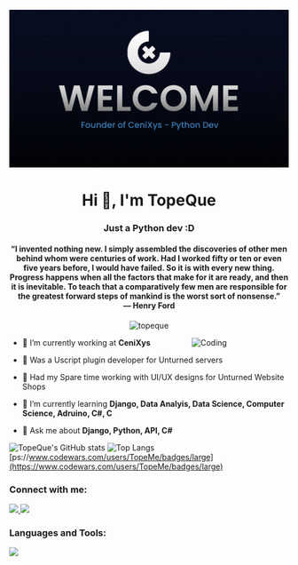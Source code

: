 ![Header](./banner.png)
<h1 align="center">Hi 👋, I'm TopeQue</h1>
<h3 align="center">Just a Python dev :D </h3>
<h4 align="center">“I invented nothing new. I simply assembled the discoveries of other men behind whom were centuries of work. Had I worked fifty or ten or even five years before, I would have failed. So it is with every new thing. Progress happens when all the factors that make for it are ready, and then it is inevitable. To teach that a comparatively few men are responsible for the greatest forward steps of mankind is the worst sort of nonsense.” <br>― Henry Ford</h4>
<p align="center"> <img src="https://komarev.com/ghpvc/?username=topeque&label=Profile%20views&color=070B1C&style=flat" alt="topeque" /> </p>
<img align="right" alt="Coding" width="175" src="https://media1.giphy.com/media/2IudUHdI075HL02Pkk/giphy.gif?cid=ecf05e47ivkn5ji01780hlnjoa3umwqt85fstt5v4tl3ijfa&ep=v1_gifs_search&rid=giphy.gif&ct=g">

- 🔭 I’m currently working at **CeniXys**
- 🔭 Was a Uscript plugin developer for Unturned servers
- 🐤 Had my Spare time working with UI/UX designs for Unturned Website Shops
- 🌱 I’m currently learning **Django, Data Analyis, Data Science, Computer Science, Adruino, C#, C**

- 💬 Ask me about **Django, Python, API, C#**

![TopeQue's GitHub stats](https://github-readme-stats.vercel.app/api?username=TopeMe&show_icons=true&theme=holi&border_radius=9.0) ![Top Langs](https://github-readme-stats.vercel.app/api/top-langs/?username=TopeMe&layout=donut&theme=holi&border_radius=9.0)
[ps://www.codewars.com/users/TopeMe/badges/large](https://www.codewars.com/users/TopeMe/badges/large)
<h3 align="left">Connect with me:</h3>
<p align="left" >
  <a href="https://www.linkedin.com/in/christopher-ejada-jr-712673239/">
    <img src="https://skillicons.dev/icons?i=linkedin" />
  </a>
  <a href="https://stackoverflow.com/users/18223044/topepe">
    <img src="https://skillicons.dev/icons?i=stackoverflow" />
  </a>
</p>

<h3 align="left">Languages and Tools:</h3>
<p align="left">
  <a href="https://skillicons.dev">
    <img src="https://skillicons.dev/icons?i=androidstudio,arduino,bash,bootstrap,cs,css,django,figma,git,html,java,js,mysql,nginx,ps,postgres,python,qt,sqlite" />
  </a>
</p>
